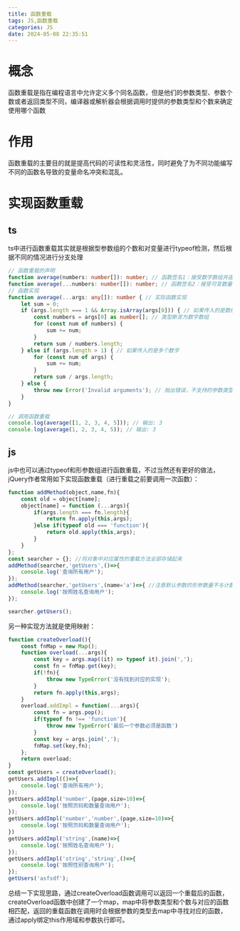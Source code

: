 ```yaml
---
title: 函数重载
tags: JS,函数重载
categories: JS
date: 2024-05-08 22:35:51
---
```


# 概念
函数重载是指在编程语言中允许定义多个同名函数，但是他们的参数类型、参数个数或者返回类型不同，编译器或解析器会根据调用时提供的参数类型和个数来确定使用哪个函数
# 作用
函数重载的主要目的就是提高代码的可读性和灵活性，同时避免了为不同功能编写不同的函数名导致的变量命名冲突和混乱。
# 实现函数重载
## ts
ts中进行函数重载其实就是根据型参数组的个数和对变量进行typeof检测，然后根据不同的情况进行分支处理
```ts
// 函数重载的声明
function average(numbers: number[]): number; // 函数签名1：接受数字数组并返回数字
function average(...numbers: number[]): number; // 函数签名2：接受可变数量的数字参数并返回数字
// 函数实现
function average(...args: any[]): number { // 实际函数实现
    let sum = 0;
    if (args.length === 1 && Array.isArray(args[0])) { // 如果传入的是数组
        const numbers = args[0] as number[]; // 类型断言为数字数组
        for (const num of numbers) {
            sum += num;
        }
        return sum / numbers.length;
    } else if (args.length > 1) { // 如果传入的是多个数字
        for (const num of args) {
            sum += num;
        }
        return sum / args.length;
    } else {
        throw new Error('Invalid arguments'); // 抛出错误，不支持的参数类型
    }
}

// 调用函数重载
console.log(average([1, 2, 3, 4, 5])); // 输出: 3
console.log(average(1, 2, 3, 4, 5)); // 输出: 3
```

## js

js中也可以通过typeof和形参数组进行函数重载，不过当然还有更好的做法，jQuery作者常用如下实现函数重载（进行重载之前要调用一次函数）：

```javascript
function addMethod(object,name,fn){
    const old = object[name];
    object[name] = function (...args){
        if(args.length === fn.length){
            return fn.apply(this,args);
        }else if(typeof old === 'function'){
            return old.apply(this,args);
        }
    }
};
const searcher = {}; //将对象中对应属性的重载方法全部存储起来
addMethod(searcher,'getUsers',()=>{
    console.log('查询所有用户');
});
addMethod(searcher,'getUsers',(name='a')=>{ //注意默认参数的形参数量不与计数
    console.log('按照姓名查询用户');
});

searcher.getUsers();
```

另一种实现方法就是使用映射：

```javascript
function createOverload(){
    const fnMap = new Map();
    function overload(...args){
        const key = args.map((it) => typeof it).join(',');
        const fn = fnMap.get(key);
        if(!fn){
            throw new TypeError('没有找到对应的实现');
        }
        return fn.apply(this,args);
    }
    overload.addImpl = function(...args){
        const fn = args.pop();
        if(typeof fn !== 'function'){
            throw new TypeError('最后一个参数必须是函数')
        }
        const key = args.join(',');
        fnMap.set(key,fn);
    };
    return overload;
}
const getUsers = createOverload();
getUsers.addImpl(()=>{
    console.log('查询所有用户');
});
getUsers.addImpl('number',(page,size=10)=>{
    console.log('按照页码和数量查询用户');
});
getUsers.addImpl('number','number',(page,size=10)=>{
    console.log('按照页码和数量查询用户');
})
getUsers.addImpl('string',(name)=>{
    console.log('按照姓名查询用户');
});
getUsers.addImpl('string','string',()=>{
    console.log('按照性别查询用户');
});
getUsers('asfsdf');
```

总结一下实现思路，通过createOverload函数调用可以返回一个重载后的函数，createOverload函数中创建了一个map，map中将参数类型和个数与对应的函数相匹配，返回的重载函数在调用时会根据参数的类型去map中寻找对应的函数，通过apply绑定this作用域和参数执行即可。